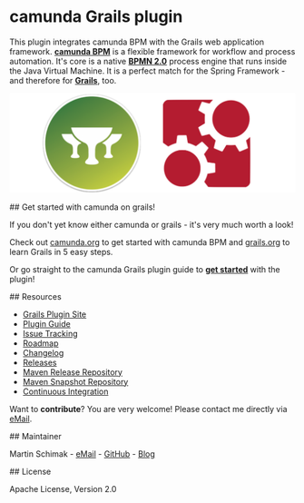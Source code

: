 # camunda Grails plugin 

This plugin integrates camunda BPM with the Grails web application framework.
**[camunda BPM](http://camunda.org)** is a flexible framework for workflow and process automation. It's core is a native **[BPMN 2.0](http://www.omg.org/spec/BPMN/2.0/)** process engine that runs inside the Java Virtual Machine. It is a perfect match for the Spring Framework - and therefore for **[Grails](http://grails.org)**, too.

![camunda and grails logo](./src/docs/images/camunda-and-grails.png)

<a name="get-started"/>
## Get started with camunda on grails!

If you don't yet know either camunda or grails - it's very much worth a look! 

Check out [camunda.org](http://camunda.org/get-started/) to get started with camunda BPM and [grails.org](http://grails.org/learn) to learn Grails in 5 easy steps. 

Or go straight to the camunda Grails plugin guide to **[get started](http://plexiti.github.io/camunda-grails-plugin/guide/get-started.html)** with the plugin! 

<a name="resources"/>
## Resources

* [Grails Plugin Site](http://grails.org/plugin/camunda)
* [Plugin Guide](http://plexiti.github.io/camunda-grails-plugin)
* [Issue Tracking](https://github.com/plexiti/camunda-grails-plugin/issues)
* [Roadmap](https://github.com/martinschimak/camunda-grails-plugin/milestones)
* [Changelog](https://github.com/plexiti/camunda-grails-plugin/milestones?direction=desc&sort=due_date&state=closed)
* [Releases](https://github.com/plexiti/camunda-grails-plugin/releases)
* [Maven Release Repository](http://repo.grails.org/grails/plugins-releases/)
* [Maven Snapshot Repository](https://repository-plexiti-foss.forge.cloudbees.com/snapshot/)
* [Continuous Integration](https://plexiti-foss.ci.cloudbees.com/job/camunda-grails-plugin/job/camunda-grails-plugin/)

Want to **contribute**? You are very welcome! Please contact me directly via [eMail](mailto:martin.schimak@plexiti.com).

<a name="maintainer"/>
## Maintainer

Martin Schimak - [eMail](mailto:martin.schimak@plexiti.com) - [GitHub](https://github.com/martinschimak) - [Blog](http://plexiti.com)

<a name="license"/>
## License

Apache License, Version 2.0
